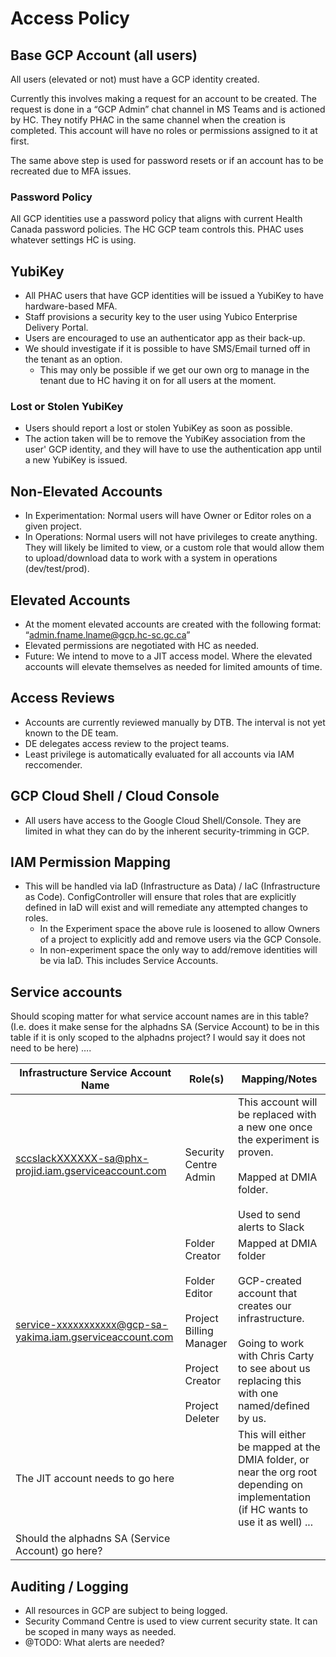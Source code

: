 # Access Policy

## Base GCP Account (all users)
All users (elevated or not) must have a GCP identity created.

Currently this involves making a request for an account to be created.  The request is done in a “GCP Admin” chat channel in MS Teams and is actioned by HC.  They notify PHAC in the same channel when the creation is completed. This account will have no roles or permissions assigned to it at first.

The same above step is used for password resets or if an account has to be recreated due to MFA issues.

### Password Policy
All GCP identities use a password policy that aligns with current Health Canada password policies. The HC GCP team controls this. PHAC uses whatever settings HC is using.

## YubiKey
* All PHAC users that have GCP identities will be issued a YubiKey to have hardware-based MFA.
* Staff provisions a security key to the user using Yubico Enterprise Delivery Portal.
* Users are encouraged to use an authenticator app as their back-up.
* We should investigate if it is possible to have SMS/Email turned off in the tenant as an option.
   * This may only be possible if we get our own org to manage in the tenant due to HC having it on for all users at the moment.
### Lost or Stolen YubiKey
* Users should report a lost or stolen YubiKey as soon as possible.
*  The action taken will be to remove the YubiKey association from the user' GCP identity, and they will have to use the authentication app until a new YubiKey is issued.
## Non-Elevated Accounts
* In Experimentation: Normal users will have Owner or Editor roles on a given project.
* In Operations:  Normal users will not have privileges to create anything.  They will likely be limited to view, or a custom role that would allow them to upload/download data to work with a system in operations (dev/test/prod).
## Elevated Accounts
* At the moment elevated accounts are created with the following format: “admin.fname.lname@gcp.hc-sc.gc.ca”
* Elevated permissions are negotiated with HC as needed.
* Future:  We intend to move to a JIT access model.  Where the elevated accounts will elevate themselves as needed for limited amounts of time.
## Access Reviews
* Accounts are currently reviewed manually by DTB. The interval is not yet known to the DE team.
* DE delegates access review to the project teams. 
* Least privilege is automatically evaluated for all accounts via IAM reccomender.

## GCP Cloud Shell / Cloud Console
* All users have access to the Google Cloud Shell/Console.  They are limited in what they can do by the inherent security-trimming in GCP.
## IAM Permission Mapping
* This will be handled via IaD (Infrastructure as Data) / IaC (Infrastructure as Code).  ConfigController will ensure that roles that are explicitly defined in IaD will exist and will remediate any attempted changes to roles.  
   * In the Experiment space the above rule is loosened to allow Owners of a project to explicitly add and remove users via the GCP Console.
   * In non-experiment space the only way to add/remove identities will be via IaD.  This includes Service Accounts.
## Service accounts
Should scoping matter for what service account names are in this table?  (I.e. does it make sense for the alphadns SA (Service Account) to be in this table if it is only scoped to the alphadns project? I would say it does not need to be here) ….


Infrastructure Service Account Name | Role(s) | Mapping/Notes
----------|----------|---------
sccslackXXXXXX-sa@phx-projid.iam.gserviceaccount.com|Security Centre Admin|This account will be replaced with a new one once the experiment is proven.<br><br>Mapped at DMIA folder.<br><br>Used to send alerts to Slack
service-xxxxxxxxxxx@gcp-sa-yakima.iam.gserviceaccount.com|Folder Creator<br><br>Folder Editor<br><br>Project Billing Manager<br><br>Project Creator<br><br>Project Deleter|Mapped at DMIA folder<br><br>GCP-created account that creates our infrastructure.<br><br>Going to work with Chris Carty to see about us replacing this with one named/defined by us.
The JIT account needs to go here| |This will either be mapped at the DMIA folder, or near the org root depending on implementation (if HC wants to use it as well) ...
Should the alphadns SA (Service Account) go here?| | 

## Auditing / Logging
* All resources in GCP are subject to being logged.  
* Security Command Centre is used to view current security state.  It can be scoped in many ways as needed.
* @TODO: What alerts are needed?

